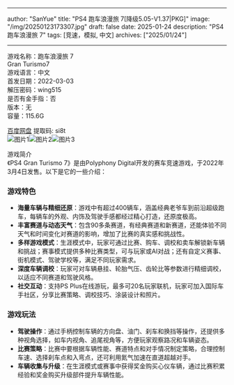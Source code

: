 
---
author: "SanYue"
title: "PS4 跑车浪漫旅 7[降级5.05-V1.37|PKG]"
image: "/img/20250123173307.jpg"
draft: false
date: 2025-01-24
description: "PS4 跑车浪漫旅 7"
tags: [竞速，模拟, 中文]
archives: ["2025/01/24"]

---

游戏名称：跑车浪漫旅 7   
Gran Turismo7    
游戏语言：中文  
首发日期：2022-03-03  
解压密码：wing515  
是否有金手指：否  
版本：无   
容量：115.6G

[百度网盘](https://pan.baidu.com/s/1hbIToDFJs1wlQs8nrH3sng) 提取码: si8t  
![图片1](/img/sc8bjb.jpg)![图片2](/img/sc8bjg.jpg)![图片3](/img/sc8bjd.jpg)  

游戏简介  
《PS4 Gran Turismo 7》是由Polyphony Digital开发的赛车竞速游戏，于2022年3月4日发售。以下是它的一些介绍：

### 游戏特色
- **海量车辆与精细还原**：游戏中有超过400辆车，涵盖经典老爷车到前沿超级跑车，每辆车的外观、内饰及驾驶手感都经过精心打造，还原度极高。
- **丰富赛道与动态天气**：包含90多条赛道，有经典赛道和新赛道，还能体验不同天气和时间变化对赛道的影响，增加了比赛的真实感和挑战性。
- **多样游戏模式**：生涯模式中，玩家可通过比赛、购车、调校和卖车解锁新车辆和挑战；赛事模式提供多种比赛类型，可与玩家或AI对战；还有自定义赛事、街机模式、驾驶学校等，满足不同玩家需求。
- **深度车辆调校**：玩家可对车辆悬挂、轮胎气压、齿轮比等参数进行精细调校，以适应不同赛道和驾驶风格。
- **社交互动**：支持PS Plus在线游玩，最多可20名玩家联机，玩家可加入国际车手社区，分享比赛策略、调校技巧、涂装设计和照片。

### 游戏玩法
- **驾驶操作**：通过手柄控制车辆的方向盘、油门、刹车和换挡等操作，还提供多种视角选择，如车内视角、追尾视角等，方便玩家观察路况和车辆姿态。
- **比赛策略**：比赛中要根据车辆性能、赛道特点和对手情况制定策略，合理控制车速、选择刹车点和入弯点，还可利用氮气加速在直道超越对手。
- **车辆收集与升级**：在生涯模式或赛事中获得奖金购买心仪车辆，通过比赛积累经验和奖金购买升级部件提升车辆性能。
